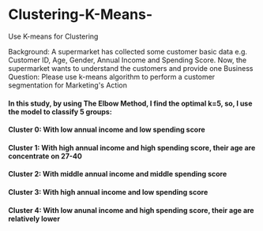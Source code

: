 # Clustering-K-Means-
Use K-means for Clustering

Background: A supermarket has collected some customer basic data e.g. Customer ID, Age, Gender, Annual Income and Spending Score. 
Now, the supermarket wants to understand the customers and provide one Business Question:
Please use k-means algorithm to perform a customer segmentation for Marketing's Action

#### In this study, by using The Elbow Method, I find the optimal k=5, so, I use the model to classify 5 groups:
#### Cluster 0: With low annual income and low spending score
#### Cluster 1: With high annual income and high spending score, their age are concentrate on 27-40
#### Cluster 2: With middle annual income and middle spending score
#### Cluster 3: With high annual income and low spending score
#### Cluster 4: With low anunal income and high spending score, their age are relatively lower
